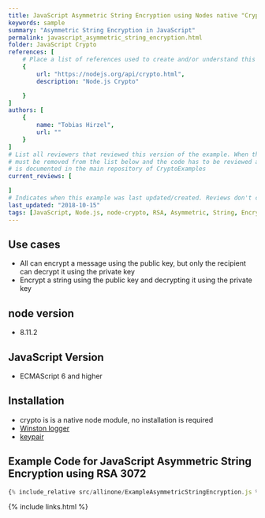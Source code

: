 ```yaml
---
title: JavaScript Asymmetric String Encryption using Nodes native "Crypto" Library
keywords: sample
summary: "Asymmetric String Encryption in JavaScript"
permalink: javascript_asymmetric_string_encryption.html
folder: JavaScript Crypto
references: [
    # Place a list of references used to create and/or understand this example.
    {
        url: "https://nodejs.org/api/crypto.html",
        description: "Node.js Crypto"

    }
]
authors: [
    {
        name: "Tobias Hirzel",
        url: ""
    }
]
# List all reviewers that reviewed this version of the example. When the example is updated all old reviews
# must be removed from the list below and the code has to be reviewed again. The complete review process
# is documented in the main repository of CryptoExamples
current_reviews: [

]
# Indicates when this example was last updated/created. Reviews don't change this.
last_updated: "2018-10-15"
tags: [JavaScript, Node.js, node-crypto, RSA, Asymmetric, String, Encryption]
---
```


## Use cases

- All can encrypt a message using the public key, but only the recipient can decrypt it using the private key
- Encrypt a string using the public key and decrypting it using the private key

## node version

- 8.11.2

## JavaScript Version

- ECMAScript 6 and higher

## Installation

- crypto is is a native node module, no installation is required
- [Winston logger](https://github.com/winstonjs/winston)
- [keypair](https://github.com/juliangruber/keypair)

## Example Code for JavaScript Asymmetric String Encryption using RSA 3072

```js
{% include_relative src/allinone/ExampleAsymmetricStringEncryption.js %}
```

{% include links.html %}
